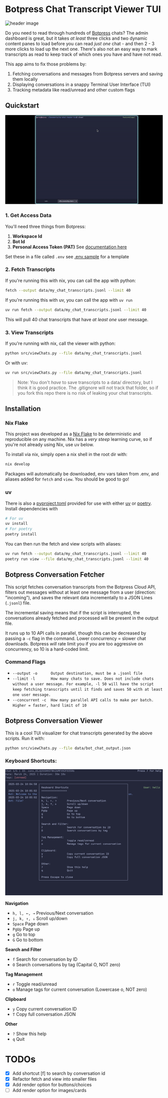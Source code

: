# Botpress Chat Transcript Viewer TUI
![header image](./TuiCover.png.gif)

Do you need to read through hundreds of [Botpress](www.botpress.com) chats? The admin dashboard is great, but it takes _at least_ three clicks and two dynamic content panes to load before you can read _just one_ chat - and then 2 - 3 more clicks to load up the next one. There's also not an easy way to mark transcripts as read to keep track of which ones you have and have not read.

This app aims to fix those problems by:
1. Fetching conversations and messages from Botpress servers and saving them locally
2. Displaying conversations in a snappy Terminal User Interface (TUI)
3. Tracking metadata like read/unread and other custom flags

## Quickstart

![gif of usage](./tuiUsage.gif)

### 1. Get Access Data
You'll need three things from Botpress:
1. **Workspace Id**
2. **Bot Id**
3. **Personal Access Token (PAT)** See [documentation here](https://botpress.com/docs/api-reference/authentication#1-personal-access-token-pat)

Set these in a file called `.env` see [.env.sample](./.env.sample) for a template

### 2. Fetch Transcripts
If you're running this with nix, you can call the app with python:
```bash
fetch --output data/my_chat_transcripts.jsonl --limit 40
```
If you're running this with uv, you can call the app with `uv run`
```bash
uv run fetch --output data/my_chat_transcripts.jsonl --limit 40
```
This will pull 40 chat transcripts that have _at least one_ user message.

### 3. View Transcripts
If you're running with nix, call the viewer with python:
```bash
python src/viewChats.py --file data/my_chat_transcripts.jsonl
```
Or with uv:
```bash
uv run src/viewChats.py --file data/my_chat_transcripts.jsonl
```

> Note: You don't _have_ to save transcripts to a data/ directory, but I think it is good practice. The .gitignore will not track that folder, so if you fork this repo there is no risk of leaking your chat transcripts.

## Installation

### Nix Flake
This project was developed as a [Nix Flake](www.nixos.org) to be deterministic and reproducible on any machine. Nix has a _very steep_ learning curve, so if you're not already using Nix, use uv below.

To install via nix, simply open a nix shell in the root dir with:
```bash
nix develop
```
Packages will automatically be downloaded, env vars taken from .env, and aliases added for `fetch` and `view`. You should be good to go!

### uv
There is also a [pyproject.toml](./pyproject.toml) provided for use with either [uv](https://astral.sh/blog/uv) or [poetry](https://python-poetry.org/). Install dependencies with
```bash
# For uv
uv install
# For poetry
poetry install
```
You can then run the fetch and view scripts with aliases:
```bash
uv run fetch --output data/my_chat_transcripts.jsonl --limit 40
poetry run view --file data/my_chat_transcripts.jsonl --limit 40
```

## Botpress Conversation Fetcher

This script fetches conversation transcripts from the Botpress Cloud API, filters out messages without at least one message from a user (direction: "incoming"), and saves the relevant data incrementally to a JSON Lines (`.jsonl`) file.

The incremental saving means that if the script is interrupted, the conversations already fetched and processed will be present in the output file.

It runs up to 10 API calls in parallel, though this can be decreased by passing a `-c` flag in the command. Lower concurrency = slower chat downloads. Botpress _will_ rate limit you if you are too aggressive on concurrency, so 10 is a hard-coded limit.

### Command Flags
* `--output -o      Output destination, must be a .jsonl file`
* `--limit -l       How many chats to save. Does not include chats without a user message. For example, -l 50 will have the script keep fetching transcripts until it finds and saves 50 with at least one user message.`
* `--concurrent -c  How many parallel API calls to make per batch. Higher = faster, hard limit of 10`

## Botpress Conversation Viewer

This is a cool TUI visualizer for chat transcripts generated by the above scripts. Run it with:

```bash
python src/viewChats.py --file data/bot_chat_output.json
```

### Keyboard Shortcuts:

![help screenshot](./helpScreen.png)

**Navigation**
* `h, l, ←, →`          Previous/Next conversation
* `j, k, ↑, ↓`          Scroll up/down
* `Space`               Page down
* `PgUp`                Page up
* `g`                   Go to top
* `G`                   Go to bottom

**Search and Filter**
* `f`                   Search for conversation by ID
* `O`                   Search conversations by tag (Capital O, NOT zero)

**Tag Management**
* `r`                   Toggle read/unread
* `o`                   Manage tags for current conversation (Lowercase o, NOT zero)

**Clipboard**
* `y`                   Copy current conversation ID
* `T`                   Copy full conversation JSON

**Other**
* `?`                   Show this help
* `q`                   Quit

# TODOs
- [x] Add shortcut [f] to search by conversation id
- [x] Refactor fetch and view into smaller files
- [x] Add render option for buttons/choices
- [ ] Add render option for images/cards
